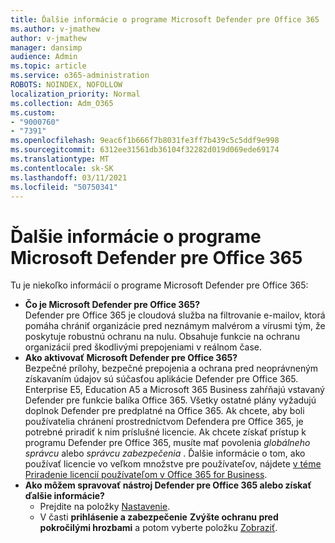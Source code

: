 ```yaml
---
title: Ďalšie informácie o programe Microsoft Defender pre Office 365
ms.author: v-jmathew
author: v-jmathew
manager: dansimp
audience: Admin
ms.topic: article
ms.service: o365-administration
ROBOTS: NOINDEX, NOFOLLOW
localization_priority: Normal
ms.collection: Adm_O365
ms.custom:
- "9000760"
- "7391"
ms.openlocfilehash: 9eac6f1b666f7b8031fe3ff7b439c5c5ddf9e998
ms.sourcegitcommit: 6312ee31561db36104f32282d019d069ede69174
ms.translationtype: MT
ms.contentlocale: sk-SK
ms.lasthandoff: 03/11/2021
ms.locfileid: "50750341"
---
```

# <a name="learn-about-microsoft-defender-for-office-365"></a>Ďalšie informácie o programe Microsoft Defender pre Office 365

Tu je niekoľko informácií o programe Microsoft Defender pre Office 365:

- **Čo je Microsoft Defender pre Office 365?**  
    Defender pre Office 365 je cloudová služba na filtrovanie e-mailov, ktorá pomáha chrániť organizácie pred neznámym malvérom a vírusmi tým, že poskytuje robustnú ochranu na nulu. Obsahuje funkcie na ochranu organizácií pred škodlivými prepojeniami v reálnom čase.
- **Ako aktivovať Microsoft Defender pre Office 365?**  
    Bezpečné prílohy, bezpečné prepojenia a ochrana pred neoprávneným získavaním údajov sú súčasťou aplikácie Defender pre Office 365. Enterprise E5, Education A5 a Microsoft 365 Business zahŕňajú vstavaný Defender pre funkcie balíka Office 365. Všetky ostatné plány vyžadujú doplnok Defender pre predplatné na Office 365. Ak chcete, aby boli používatelia chránení prostredníctvom Defendera pre Office 365, je potrebné priradiť k nim príslušné licencie. Ak chcete získať prístup k programu Defender pre Office 365, musíte mať povolenia *globálneho správcu* alebo *správcu zabezpečenia* . Ďalšie informácie o tom, ako používať licencie vo veľkom množstve pre používateľov, nájdete [v téme Priradenie licencií používateľom v Office 365 for Business](https://go.microsoft.com/fwlink/?linkid=2093435).
- **Ako môžem spravovať nástroj Defender pre Office 365 alebo získať ďalšie informácie?**  
  - Prejdite na položky [Nastavenie](https://go.microsoft.com/fwlink/p/?linkid=2075721).  
  - V časti **prihlásenie a zabezpečenie** **Zvýšte ochranu pred pokročilými hrozbami** a potom vyberte položku [Zobraziť](https://go.microsoft.com/fwlink/?linkid=2109302).
